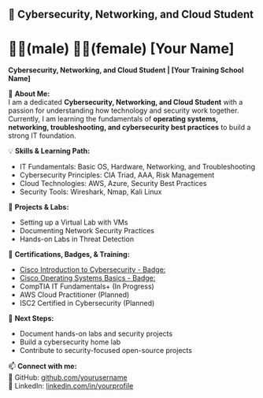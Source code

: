 ## 🔹 Cybersecurity, Networking, and Cloud Student

# 👨‍💻(male) 👩‍💻(female) [Your Name]  
**Cybersecurity, Networking, and Cloud Student | [Your Training School Name]**  

📌 **About Me:**  
I am a dedicated **Cybersecurity, Networking, and Cloud Student** with a passion for understanding how technology and security work together. 
Currently, I am learning the fundamentals of **operating systems, networking, troubleshooting, and cybersecurity best practices** to build a strong IT foundation.

💡 **Skills & Learning Path:**  
- IT Fundamentals: Basic OS, Hardware, Networking, and Troubleshooting  
- Cybersecurity Principles: CIA Triad, AAA, Risk Management  
- Cloud Technologies: AWS, Azure, Security Best Practices  
- Security Tools: Wireshark, Nmap, Kali Linux  

📂 **Projects & Labs:**  
- Setting up a Virtual Lab with VMs  
- Documenting Network Security Practices  
- Hands-on Labs in Threat Detection  

📜 **Certifications, Badges, & Training:**  
- [Cisco Introduction to Cybersecurity - Badge:](https://credly.com/yourid/...)  
- [Cisco Operating Systems Basics - Badge:](https://credly.com/yourid/...)
- CompTIA IT Fundamentals+ (In Progress)  
- AWS Cloud Practitioner (Planned)
- ISC2 Certified in Cybersecurity (Planned)

🚀 **Next Steps:**  
- Document hands-on labs and security projects  
- Build a cybersecurity home lab  
- Contribute to security-focused open-source projects  

📫 **Connect with me:**  
🔗 GitHub: [github.com/yourusername](https://github.com/yourusername)  
💼 LinkedIn: [linkedin.com/in/yourprofile](https://linkedin.com/in/yourprofile)  
```
